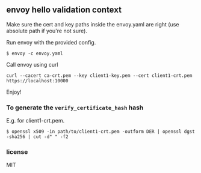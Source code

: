 ## envoy hello validation context

Make sure the cert and key paths inside the envoy.yaml are right (use absolute
path if you're not sure).

Run envoy with the provided config.

```
$ envoy -c envoy.yaml
```

Call envoy using curl

```
curl --cacert ca-crt.pem --key client1-key.pem --cert client1-crt.pem https://localhost:10000
```

Enjoy!

### To generate the `verify_certificate_hash` hash

E.g. for client1-crt.pem.

```
$ openssl x509 -in path/to/client1-crt.pem -outform DER | openssl dgst -sha256 | cut -d" " -f2
```
### license

MIT
